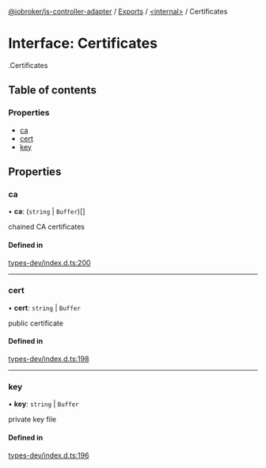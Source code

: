 [@iobroker/js-controller-adapter](../README.md) / [Exports](../modules.md) / [<internal\>](../modules/internal_.md) / Certificates

# Interface: Certificates

[<internal>](../modules/internal_.md).Certificates

## Table of contents

### Properties

- [ca](internal_.Certificates.md#ca)
- [cert](internal_.Certificates.md#cert)
- [key](internal_.Certificates.md#key)

## Properties

### ca

• **ca**: (`string` \| `Buffer`)[]

chained CA certificates

#### Defined in

[types-dev/index.d.ts:200](https://github.com/ioBroker/ioBroker.js-controller/blob/0655bceb/packages/types-dev/index.d.ts#L200)

___

### cert

• **cert**: `string` \| `Buffer`

public certificate

#### Defined in

[types-dev/index.d.ts:198](https://github.com/ioBroker/ioBroker.js-controller/blob/0655bceb/packages/types-dev/index.d.ts#L198)

___

### key

• **key**: `string` \| `Buffer`

private key file

#### Defined in

[types-dev/index.d.ts:196](https://github.com/ioBroker/ioBroker.js-controller/blob/0655bceb/packages/types-dev/index.d.ts#L196)
